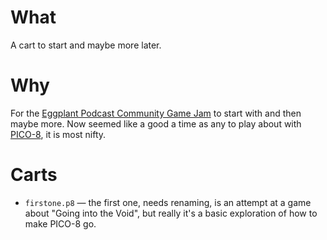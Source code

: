 # What

A cart to start and maybe more later.

# Why

For the [Eggplant Podcast Community Game Jam][] to start with and then
maybe more. Now seemed like a good a time as any to play about with
[PICO-8][], it is most nifty.

# Carts

* `firstone.p8` — the first one, needs renaming, is an attempt at a
  game about "Going into the Void", but really it's a basic
  exploration of how to make PICO-8 go.

[Eggplant Podcast Community Game Jam]: https://itch.io/jam/eggplant-podcast-community-game-jam
[PICO-8]: https://www.lexaloffle.com/pico-8.php
